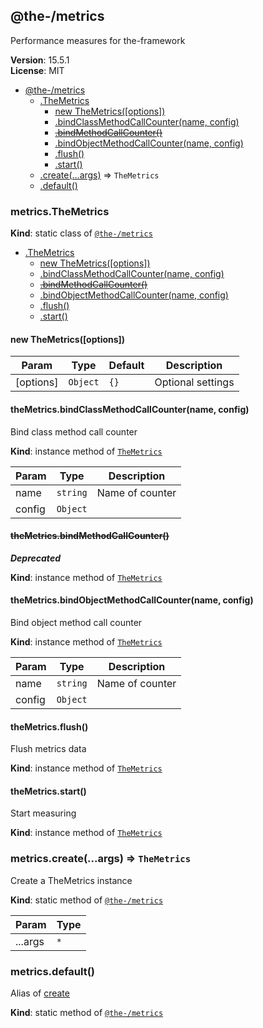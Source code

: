 <!--- Code generated by @the-/script-doc. DO NOT EDIT. -->

<a name="module_@the-/metrics"></a>

## @the-/metrics
Performance measures for the-framework

**Version**: 15.5.1  
**License**: MIT  

* [@the-/metrics](#module_@the-/metrics)
    * [.TheMetrics](#module_@the-/metrics.TheMetrics)
        * [new TheMetrics([options])](#new_module_@the-/metrics.TheMetrics_new)
        * [.bindClassMethodCallCounter(name, config)](#module_@the-/metrics.TheMetrics+bindClassMethodCallCounter)
        * ~~[.bindMethodCallCounter()](#module_@the-/metrics.TheMetrics+bindMethodCallCounter)~~
        * [.bindObjectMethodCallCounter(name, config)](#module_@the-/metrics.TheMetrics+bindObjectMethodCallCounter)
        * [.flush()](#module_@the-/metrics.TheMetrics+flush)
        * [.start()](#module_@the-/metrics.TheMetrics+start)
    * [.create(...args)](#module_@the-/metrics.create) ⇒ <code>TheMetrics</code>
    * [.default()](#module_@the-/metrics.default)

<a name="module_@the-/metrics.TheMetrics"></a>

### metrics.TheMetrics
**Kind**: static class of [<code>@the-/metrics</code>](#module_@the-/metrics)  

* [.TheMetrics](#module_@the-/metrics.TheMetrics)
    * [new TheMetrics([options])](#new_module_@the-/metrics.TheMetrics_new)
    * [.bindClassMethodCallCounter(name, config)](#module_@the-/metrics.TheMetrics+bindClassMethodCallCounter)
    * ~~[.bindMethodCallCounter()](#module_@the-/metrics.TheMetrics+bindMethodCallCounter)~~
    * [.bindObjectMethodCallCounter(name, config)](#module_@the-/metrics.TheMetrics+bindObjectMethodCallCounter)
    * [.flush()](#module_@the-/metrics.TheMetrics+flush)
    * [.start()](#module_@the-/metrics.TheMetrics+start)

<a name="new_module_@the-/metrics.TheMetrics_new"></a>

#### new TheMetrics([options])

| Param | Type | Default | Description |
| --- | --- | --- | --- |
| [options] | <code>Object</code> | <code>{}</code> | Optional settings |

<a name="module_@the-/metrics.TheMetrics+bindClassMethodCallCounter"></a>

#### theMetrics.bindClassMethodCallCounter(name, config)
Bind class method call counter

**Kind**: instance method of [<code>TheMetrics</code>](#module_@the-/metrics.TheMetrics)  

| Param | Type | Description |
| --- | --- | --- |
| name | <code>string</code> | Name of counter |
| config | <code>Object</code> |  |

<a name="module_@the-/metrics.TheMetrics+bindMethodCallCounter"></a>

#### ~~theMetrics.bindMethodCallCounter()~~
***Deprecated***

**Kind**: instance method of [<code>TheMetrics</code>](#module_@the-/metrics.TheMetrics)  
<a name="module_@the-/metrics.TheMetrics+bindObjectMethodCallCounter"></a>

#### theMetrics.bindObjectMethodCallCounter(name, config)
Bind object method call counter

**Kind**: instance method of [<code>TheMetrics</code>](#module_@the-/metrics.TheMetrics)  

| Param | Type | Description |
| --- | --- | --- |
| name | <code>string</code> | Name of counter |
| config | <code>Object</code> |  |

<a name="module_@the-/metrics.TheMetrics+flush"></a>

#### theMetrics.flush()
Flush metrics data

**Kind**: instance method of [<code>TheMetrics</code>](#module_@the-/metrics.TheMetrics)  
<a name="module_@the-/metrics.TheMetrics+start"></a>

#### theMetrics.start()
Start measuring

**Kind**: instance method of [<code>TheMetrics</code>](#module_@the-/metrics.TheMetrics)  
<a name="module_@the-/metrics.create"></a>

### metrics.create(...args) ⇒ <code>TheMetrics</code>
Create a TheMetrics instance

**Kind**: static method of [<code>@the-/metrics</code>](#module_@the-/metrics)  

| Param | Type |
| --- | --- |
| ...args | <code>\*</code> | 

<a name="module_@the-/metrics.default"></a>

### metrics.default()
Alias of [create](#module_@the-/metrics.create)

**Kind**: static method of [<code>@the-/metrics</code>](#module_@the-/metrics)  
